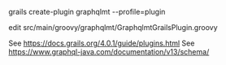 
grails create-plugin graphqlmt --profile=plugin


edit src/main/groovy/graphqlmt/GraphqlmtGrailsPlugin.groovy

See https://docs.grails.org/4.0.1/guide/plugins.html
See https://www.graphql-java.com/documentation/v13/schema/


